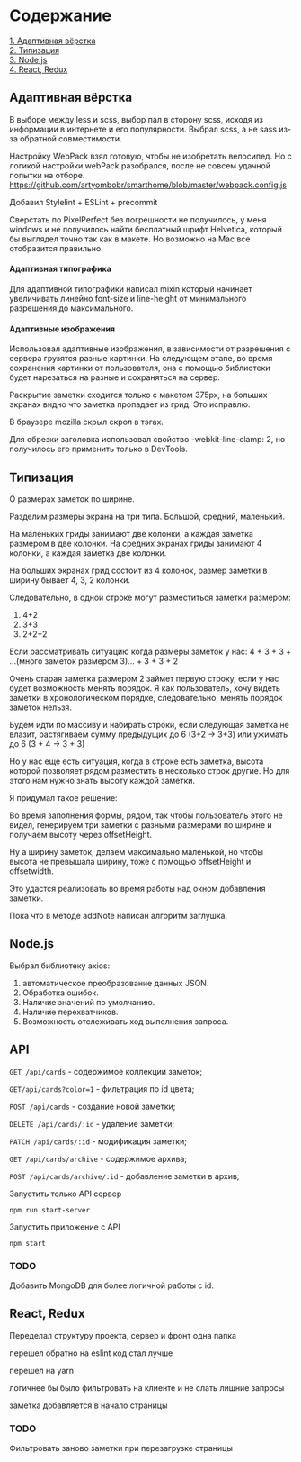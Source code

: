 # Содержание  
[1. Адаптивная вёрстка](#html)  
[2. Типизация](#ts)  
[3. Node.js](#node)  
[4. React, Redux](#react)  



<a name="html"><h2>Адаптивная вёрстка</h2></a>
В выборе между less и scss, выбор пал в сторону scss, исходя из информации в интернете и его популярности. Выбрал scss, а не sass из-за обратной совместимости.

Настройку WebPack взял готовую, чтобы не изобретать велосипед. Но с логикой настройки webPack разобрался, после не совсем удачной попытки на отборе. https://github.com/artyombobr/smarthome/blob/master/webpack.config.js

Добавил Stylelint + ESLint + precommit

Сверстать по PixelPerfect без погрешности не получилось, у меня windows и не получилось найти бесплатный шрифт Helvetica, который бы выглядел точно так как в макете. Но возможно на Mac все отобразится правильно.
<img src="https://pp.userapi.com/c851420/v851420964/e2c35/dT_ZVzzdB5Q.jpg" alt=""/> 

#### Адаптивная типографика
Для адаптивной типографики написал mixin который начинает увеличивать линейно font-size и line-height от минимального разрешения до максимального.

#### Адаптивные изображения
Использовал адаптивные изображения, в зависимости от разрешения с сервера грузятся разные картинки. На следующем этапе, во время сохранения картинки от пользователя, она с помощью библиотеки будет нарезаться на разные и сохраняться на сервер.

Раскрытие заметки сходится только с макетом 375px, на больших экранах видно что заметка пропадает из грид. Это исправлю.

В браузере mozilla скрыл скрол в тэгах.

Для обрезки заголовка использовал свойство -webkit-line-clamp: 2, но получилось его применить только в DevTools.

<a name="ts"><h2>Типизация</h2></a>
О размерах заметок по ширине. 

Разделим размеры экрана на три типа. Большой, средний, маленький. 

На маленьких гриды занимают две колонки, а каждая заметка размером в две колонки. 
На средних экранах гриды занимают 4 колонки, а каждая заметка две колонки. 

На больших экранах грид состоит из 4 колонок, размер заметки в ширину бывает 4, 3, 2 колонки.

Следовательно, в одной строке могут разместиться заметки размером:
 1) 4+2
 2) 3+3
 3) 2+2+2
 
 Если рассматривать ситуацию когда размеры заметок у нас:
 4 + 3 + 3  + ...(много заметок размером 3)... + 3 + 3 + 2
 
 Очень старая заметка размером 2 займет первую строку, если у нас будет возможность менять порядок. Я как пользователь, 
 хочу видеть заметки в хронологическом порядке, следовательно, менять порядок заметок нельзя.
 
 Будем идти по массиву и набирать строки, если следующая заметка не влазит, растягиваем сумму предыдущих 
 до 6 (3+2 -> 3+3)  или ужимать до 6 (3 + 4 -> 3 + 3) 
 
 Но у нас еще есть ситуация, когда в строке есть заметка, высота которой позволяет рядом разместить в несколько 
 строк другие. Но для этого нам нужно знать высоту каждой заметки. 
 
 Я придумал такое решение: 
 
 Во время заполнения формы, рядом, так чтобы пользователь этого не видел, генерируем три заметки с разными размерами по
 ширине и получаем высоту через offsetHeight. 
 
 Ну а ширину заметок, делаем максимально маленькой, но чтобы высота не превышала ширину, тоже с помощью offsetHeight и
 offsetwidth. 
 
 Это удастся реализовать во время работы над окном добавления заметки. 
 
 Пока что в методе addNote написан алгоритм заглушка. 
 
 
<a name="node"><h2>Node.js</h2></a>

Выбрал библиотеку axios:

1) автоматическое преобразование данных JSON.
2) Обработка ошибок.
3) Наличие значений по умолчанию.
4) Наличие перехватчиков.
5) Возможность отслеживать ход выполнения запроса.



## API

`GET /api/cards` - содержимое коллекции заметок;

`GET/api/cards?color=1` - фильтрация по id цвета;

`POST /api/cards` - создание новой заметки;

`DELETE /api/cards/:id` - удаление заметки;

`PATCH /api/cards/:id` - модификация заметки;

`GET /api/cards/archive` - содержимое архива;

`POST /api/cards/archive/:id` - добавление заметки в архив;

Запустить только API сервер

```
npm run start-server
```

Запустить приложение с API

```
npm start
```

### TODO

Добавить MongoDB для более логичной работы с id. 


<a name="react"><h2>React, Redux</h2></a>


Переделал структуру проекта, сервер и фронт одна папка

перешел обратно на eslint код стал лучше

перешел на yarn 

логичнее бы было фильтровать на клиенте и не слать лишние запросы

заметка добавляется в начало страницы

### TODO
Фильтровать заново заметки при перезагрузке страницы

